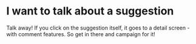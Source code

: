 # I want to talk about a suggestion

Talk away! If you click on the suggestion itself, it goes to a detail screen - with comment features. So get in there and campaign for it!
